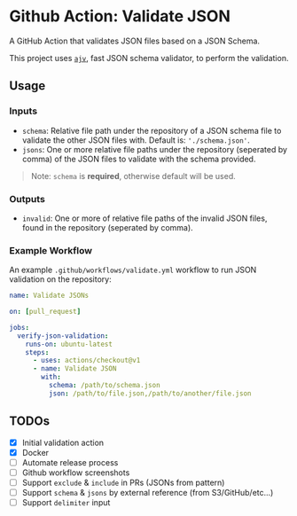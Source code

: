 # Github Action: Validate JSON

A GitHub Action that validates JSON files based on a JSON Schema.

This project uses [`ajv`](https://github.com/epoberezkin/ajv), fast JSON schema validator, to perform the validation.

## Usage

### Inputs

- `schema`: Relative file path under the repository of a JSON schema file to validate the other JSON files with. Default is: `'./schema.json'`.
- `jsons`: One or more relative file paths under the repository (seperated by comma) of the JSON files to validate with the schema provided.

> Note: `schema` is **required**, otherwise default will be used.

### Outputs

- `invalid`: One or more of relative file paths of the invalid JSON files, found in the repository (seperated by comma).

### Example Workflow

An example `.github/workflows/validate.yml` workflow to run JSON validation on the repository:

```yaml
name: Validate JSONs

on: [pull_request]

jobs:
  verify-json-validation:
    runs-on: ubuntu-latest
    steps:
      - uses: actions/checkout@v1
      - name: Validate JSON
        with:
          schema: /path/to/schema.json
          json: /path/to/file.json,/path/to/another/file.json
```

## TODOs

- [x] Initial validation action
- [x] Docker
- [ ] Automate release process
- [ ] Github workflow screenshots
- [ ] Support `exclude` & `include` in PRs (JSONs from pattern)
- [ ] Support `schema` & `jsons` by external reference (from S3/GitHub/etc...)
- [ ] Support `delimiter` input
